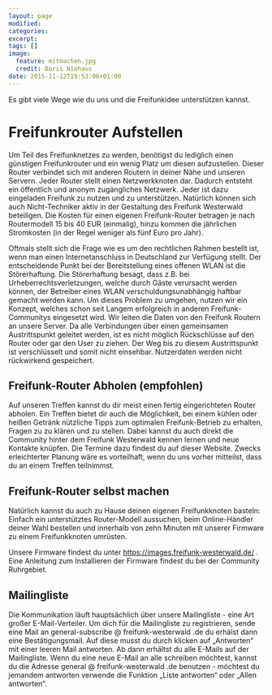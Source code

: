 ```yaml
---
layout: page
modified:
categories:  
excerpt:
tags: []
image:
  feature: mitmachen.jpg
  credit: Boris Niehaus
date: 2015-11-12T19:53:06+01:00
---
```



Es gibt viele Wege wie du uns und die Freifunkidee unterstützen kannst.

# Freifunkrouter Aufstellen
Um Teil des Freifunknetzes zu werden, benötigst du lediglich einen günstigen Freifunkrouter und ein wenig Platz um diesen aufzustellen. Dieser Router verbindet sich mit anderen Routern in deiner Nähe und unseren Servern. Jeder Router stellt einen Netzwerkknoten dar. Dadurch entsteht ein öffentlich und anonym zugängliches Netzwerk. Jeder ist dazu eingeladen Freifunk zu nutzen und zu unterstützen. Natürlich können sich auch Nicht-Techniker aktiv in der Gestaltung des Freifunk Westerwald beteiligen. Die Kosten für einen eigenen Freifunk-Router betragen je nach Routermodell 15 bis 40 EUR (einmalig), hinzu kommen die jährlichen Stromkosten (in der Regel weniger als fünf Euro pro Jahr).

Oftmals stellt sich die Frage wie es um den rechtlichen Rahmen bestellt ist, wenn man einen Internetanschluss in Deutschland zur Verfügung stellt. Der entscheidende Punkt bei der Bereitstellung eines offenen WLAN ist die Störerhaftung. Die Störerhaftung besagt, dass z.B. bei Urheberrechtsverletzungen, welche durch Gäste verursacht werden können, der Betreiber eines WLAN verschuldungsunabhängig haftbar gemacht werden kann. Um dieses Problem zu umgehen, nutzen wir ein Konzept, welches schon seit Langem erfolgreich in anderen Freifunk-Communitys eingesetzt wird. Wir leiten die Daten von den Freifunk Routern an unsere Server. Da alle Verbindungen über einen gemeinsamen Austrittspunkt geleitet werden, ist es nicht möglich Rückschlüsse auf den Router oder gar den User zu ziehen. Der Weg bis zu diesem Austrittspunkt ist verschlüsselt und somit nicht einsehbar. Nutzerdaten werden nicht rückwirkend gespeichert.

## Freifunk-Router Abholen (empfohlen)

Auf unseren Treffen kannst du dir meist einen fertig eingerichteten Router abholen. Ein Treffen bietet dir auch die Möglichkeit, bei einem kühlen oder heißen Getränk nützliche Tipps zum optimalen Freifunk-Betrieb zu erhalten, Fragen zu zu klären und zu stellen. Dabei kannst du auch direkt die Community hinter dem Freifunk Westerwald kennen lernen und neue Kontakte knüpfen. Die Termine dazu findest du auf dieser Website. Zwecks erleichterter Planung wäre es vorteilhaft, wenn du uns vorher mitteilst, dass du an einem Treffen teilnimmst.

## Freifunk-Router selbst machen

Natürlich kannst du auch zu Hause deinen eigenen Freifunkknoten basteln: Einfach ein unterstütztes Router-Modell aussuchen, beim Online-Händler deiner Wahl bestellen und innerhalb von zehn Minuten mit unserer Firmware zu einem Freifunkknoten umrüsten.

Unsere Firmware findest du unter <https://images.freifunk-westerwald.de/> . Eine Anleitung zum Installieren der Firmware findest du bei der Community Ruhrgebiet.

## Mailingliste

Die Kommunikation läuft hauptsächlich über unsere Mailingliste - eine Art großer E-Mail-Verteiler. Um dich für die Mailingliste zu registrieren, sende eine Mail an general-subscribe @ freifunk-westerwald .de du erhälst dann eine Bestätigungsmail. Auf diese musst du durch klicken auf „Antworten“ mit einer leeren Mail antworten. Ab dann erhältst du alle E-Mails auf der Mailingliste. Wenn du eine neue E-Mail an alle schreiben möchtest, kannst du die Adresse general @ freifunk-westerwald .de benutzen - möchtest du jemandem antworten verwende die Funktion „Liste antworten“ oder „Allen antworten“.
